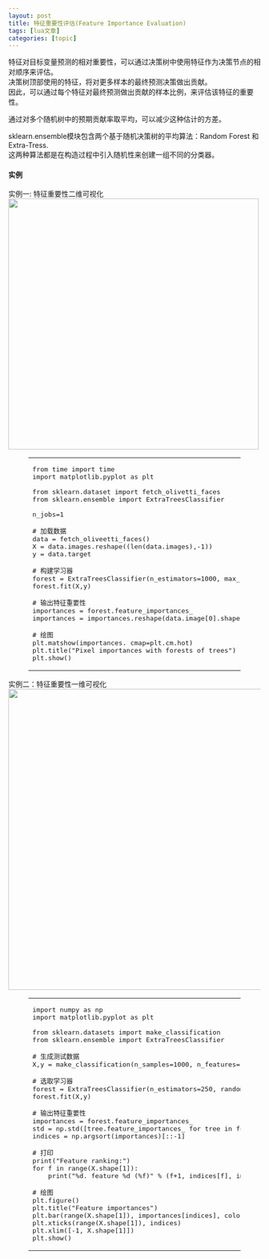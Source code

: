 ```yaml
---
layout: post
title: 特征重要性评估(Feature Importance Evaluation) 
tags: [lua文章]
categories: [topic]
---
```

<p>特征对目标变量预测的相对重要性，可以通过决策树中使用特征作为决策节点的相对顺序来评估。<br/>决策树顶部使用的特征，将对更多样本的最终预测决策做出贡献。<br/>因此，可以通过每个特征对最终预测做出贡献的样本比例，来评估该特征的重要性。</p>
<p>通过对多个随机树中的预期贡献率取平均，可以减少这种估计的方差。</p>
<p>sklearn.ensemble模块包含两个基于随机决策树的平均算法：Random Forest 和 Extra-Tress.<br/>这两种算法都是在构造过程中引入随机性来创建一组不同的分类器。</p>
<h4 id="实例"><a href="#实例" class="headerlink" title="实例"></a>实例</h4><p>实例一: 特征重要性二维可视化<br/><img src="https://mirokule.github.io//img/featureImportance_1.png" width="500"/><br/></p><figure class="highlight python"><table><tbody><tr><td class="code"><pre><span class="line"><span class="keyword">from</span> time <span class="keyword">import</span> time</span><br/><span class="line"><span class="keyword">import</span> matplotlib.pyplot <span class="keyword">as</span> plt</span><br/><span class="line"></span><br/><span class="line"><span class="keyword">from</span> sklearn.dataset <span class="keyword">import</span> fetch_olivetti_faces</span><br/><span class="line"><span class="keyword">from</span> sklearn.ensemble <span class="keyword">import</span> ExtraTreesClassifier</span><br/><span class="line"></span><br/><span class="line">n_jobs=<span class="number">1</span> </span><br/><span class="line"></span><br/><span class="line"><span class="comment"># 加载数据</span></span><br/><span class="line">data = fetch_oliveetti_faces()</span><br/><span class="line">X = data.images.reshape((len(data.images),<span class="number">-1</span>))</span><br/><span class="line">y = data.target</span><br/><span class="line"></span><br/><span class="line"><span class="comment"># 构建学习器</span></span><br/><span class="line">forest = ExtraTreesClassifier(n_estimators=<span class="number">1000</span>, max_features=<span class="number">128</span>, n_jobs=n_jobs)</span><br/><span class="line">forest.fit(X,y)</span><br/><span class="line"></span><br/><span class="line"><span class="comment"># 输出特征重要性</span></span><br/><span class="line">importances = forest.feature_importances_</span><br/><span class="line">importances = importances.reshape(data.image[<span class="number">0</span>].shape)</span><br/><span class="line"></span><br/><span class="line"><span class="comment"># 绘图</span></span><br/><span class="line">plt.matshow(importances. cmap=plt.cm.hot)</span><br/><span class="line">plt.title(<span class="string">&#34;Pixel importances with forests of trees&#34;</span>)</span><br/><span class="line">plt.show()</span><br/></pre></td></tr></tbody></table></figure><p></p>
<p>实例二：特征重要性一维可视化<br/><img src="https://mirokule.github.io//img/featureImportance_2.png" width="600"/><br/></p><figure class="highlight python"><table><tbody><tr><td class="code"><pre><span class="line"><span class="keyword">import</span> numpy <span class="keyword">as</span> np</span><br/><span class="line"><span class="keyword">import</span> matplotlib.pyplot <span class="keyword">as</span> plt</span><br/><span class="line"></span><br/><span class="line"><span class="keyword">from</span> sklearn.datasets <span class="keyword">import</span> make_classification</span><br/><span class="line"><span class="keyword">from</span> sklearn.ensemble <span class="keyword">import</span> ExtraTreesClassifier</span><br/><span class="line"></span><br/><span class="line"><span class="comment"># 生成测试数据</span></span><br/><span class="line">X,y = make_classification(n_samples=<span class="number">1000</span>, n_features=<span class="number">10</span>, n_informative=<span class="number">3</span>, n_classes=<span class="number">2</span>)</span><br/><span class="line"></span><br/><span class="line"><span class="comment"># 选取学习器</span></span><br/><span class="line">forest = ExtraTreesClassifier(n_estimators=<span class="number">250</span>, random_state=<span class="number">0</span>)</span><br/><span class="line">forest.fit(X,y)</span><br/><span class="line"></span><br/><span class="line"><span class="comment"># 输出特征重要性</span></span><br/><span class="line">importances = forest.feature_importances_</span><br/><span class="line">std = np.std([tree.feature_importances_ <span class="keyword">for</span> tree <span class="keyword">in</span> forest.estimators_], axis=<span class="number">0</span>)</span><br/><span class="line">indices = np.argsort(importances)[::<span class="number">-1</span>]</span><br/><span class="line"></span><br/><span class="line"><span class="comment"># 打印</span></span><br/><span class="line">print(<span class="string">&#34;Feature ranking:&#34;</span>)</span><br/><span class="line"><span class="keyword">for</span> f <span class="keyword">in</span> range(X.shape[<span class="number">1</span>]):</span><br/><span class="line">    print(<span class="string">&#34;%d. feature %d (%f)&#34;</span> % (f+<span class="number">1</span>, indices[f], importances[indices[f]]))</span><br/><span class="line"></span><br/><span class="line"><span class="comment"># 绘图</span></span><br/><span class="line">plt.figure()</span><br/><span class="line">plt.title(<span class="string">&#34;Feature importances&#34;</span>)</span><br/><span class="line">plt.bar(range(X.shape[<span class="number">1</span>]), importances[indices], color=<span class="string">&#39;r&#39;</span>, yerr=std[indices], align=<span class="string">&#39;center&#39;</span>)</span><br/><span class="line">plt.xticks(range(X.shape[<span class="number">1</span>]), indices)</span><br/><span class="line">plt.xlim([<span class="number">-1</span>, X.shape[<span class="number">1</span>]])</span><br/><span class="line">plt.show()</span><br/></pre></td></tr></tbody></table></figure><p></p>